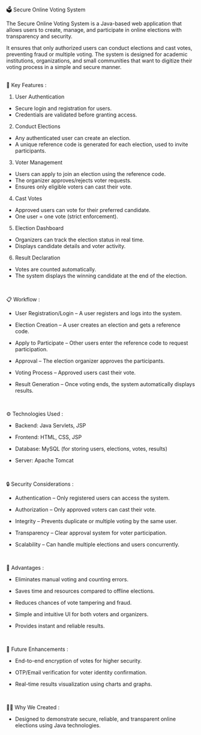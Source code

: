🗳️ Secure Online Voting System

The Secure Online Voting System is a Java-based web application that allows users to create, manage, and participate in online elections with transparency and security.

It ensures that only authorized users can conduct elections and cast votes, preventing fraud or multiple voting. The system is designed for academic institutions, organizations, and small communities that want to digitize their voting process in a simple and secure manner.

<br>
🚀 Key Features :

1. User Authentication
- Secure login and registration for users.
- Credentials are validated before granting access.

2. Conduct Elections
- Any authenticated user can create an election.
 - A unique reference code is generated for each election, used to invite participants.

3. Voter Management
- Users can apply to join an election using the reference code.
- The organizer approves/rejects voter requests.
- Ensures only eligible voters can cast their vote.

4. Cast Votes
- Approved users can vote for their preferred candidate.
- One user = one vote (strict enforcement).

5. Election Dashboard
- Organizers can track the election status in real time.
- Displays candidate details and voter activity.

6. Result Declaration
- Votes are counted automatically.
- The system displays the winning candidate at the end of the election.
<br>

📋  Workflow :

- User Registration/Login – A user registers and logs into the system.

- Election Creation – A user creates an election and gets a reference code.

- Apply to Participate – Other users enter the reference code to request participation.

- Approval – The election organizer approves the participants.

- Voting Process – Approved users cast their vote.

- Result Generation – Once voting ends, the system automatically displays results.
<br>

⚙️ Technologies Used :

- Backend: Java Servlets, JSP

- Frontend: HTML, CSS, JSP

- Database: MySQL (for storing users, elections, votes, results)

- Server: Apache Tomcat
<br>

🔒 Security Considerations :

- Authentication – Only registered users can access the system.

- Authorization – Only approved voters can cast their vote.

- Integrity – Prevents duplicate or multiple voting by the same user.

- Transparency – Clear approval system for voter participation.

- Scalability – Can handle multiple elections and users concurrently.
<br>

🌟 Advantages :

- Eliminates manual voting and counting errors.

- Saves time and resources compared to offline elections.

- Reduces chances of vote tampering and fraud.

- Simple and intuitive UI for both voters and organizers.

- Provides instant and reliable results.
<br>

📌 Future Enhancements :

- End-to-end encryption of votes for higher security.

- OTP/Email verification for voter identity confirmation.

- Real-time results visualization using charts and graphs.
<br>

👨‍💻 Why We Created :

- Designed to demonstrate secure, reliable, and transparent online elections using Java technologies.

